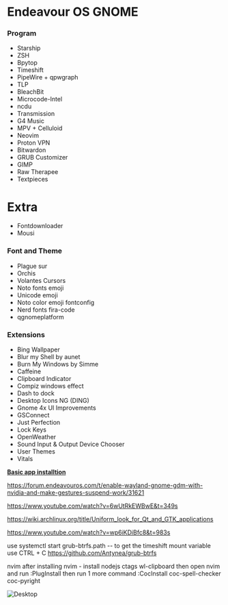 # Endeavour OS GNOME

### Program

- Starship
- ZSH
- Bpytop
- Timeshift
- PipeWire + qpwgraph
- TLP
- BleachBit
- Microcode-Intel
- ncdu
- Transmission
- G4 Music
- MPV + Celluloid
- Neovim
- Proton VPN
- Bitwardon
- GRUB Customizer
- GIMP
- Raw Therapee
- Textpieces

# Extra

- Fontdownloader
- Mousi

### Font and Theme
- Plague sur
- Orchis
- Volantes Cursors
- Noto fonts emoji
- Unicode emoji
- Noto color emoji fontconfig
- Nerd fonts fira-code
- qgnomeplatform

### Extensions
- Bing Wallpaper
- Blur my Shell by aunet
- Burn My Windows by Simme
- Caffeine 
- Clipboard Indicator 
- Compiz windows effect
- Dash to dock
- Desktop Icons NG (DING) 
- Gnome 4x UI Improvements
- GSConnect 
- Just Perfection 
- Lock Keys
- OpenWeather 
- Sound Input & Output Device Chooser 
- User Themes 
- Vitals

[**Basic app installtion**](https://www.youtube.com/watch?v=8ORIVRKZnwQ "15 Things You MUST DO After Installing EndeavourOS")

https://forum.endeavouros.com/t/enable-wayland-gnome-gdm-with-nvidia-and-make-gestures-suspend-work/31621

https://www.youtube.com/watch?v=6wUtRkEWBwE&t=349s

https://wiki.archlinux.org/title/Uniform_look_for_Qt_and_GTK_applications

https://www.youtube.com/watch?v=wp6iKDiBfc8&t=983s

use 
systemctl start grub-btrfs.path -- to get the timeshift mount variable use CTRL + C
https://github.com/Antynea/grub-btrfs

nvim 
after installing nvim - install nodejs ctags wl-clipboard
then open nvim and run :PlugInstall
then run 1 more command :CocInstall coc-spell-checker coc-pyright

![Desktop](https://i.redd.it/riu2urpqy2f91.png)
